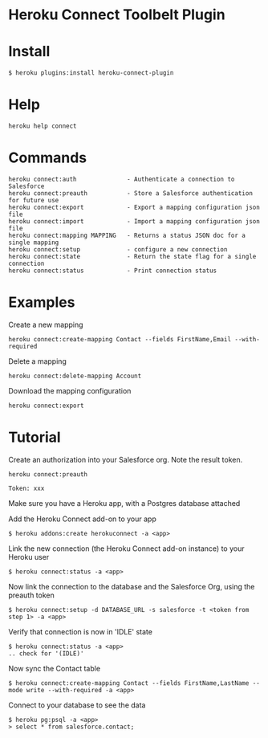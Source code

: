 Heroku Connect Toolbelt Plugin
==================

# Install

    $ heroku plugins:install heroku-connect-plugin


# Help  

    heroku help connect 

# Commands

    heroku connect:auth              - Authenticate a connection to Salesforce
    heroku connect:preauth           - Store a Salesforce authentication for future use
    heroku connect:export            - Export a mapping configuration json file
    heroku connect:import            - Import a mapping configuration json file
    heroku connect:mapping MAPPING   - Returns a status JSON doc for a single mapping
    heroku connect:setup             - configure a new connection
    heroku connect:state             - Return the state flag for a single connection
    heroku connect:status            - Print connection status

# Examples

Create a new mapping

    heroku connect:create-mapping Contact --fields FirstName,Email --with-required

Delete a mapping

    heroku connect:delete-mapping Account

Download the mapping configuration

    heroku connect:export

# Tutorial

Create an authorization into your Salesforce org. Note the result token.

    heroku connect:preauth

    Token: xxx


Make sure you have a Heroku app, with a Postgres database attached

Add the Heroku Connect add-on to your app

    $ heroku addons:create herokuconnect -a <app>

Link the new connection (the Heroku Connect add-on instance) to your Heroku user

    $ heroku connect:status -a <app>

Now link the connection to the database and the Salesforce Org, using the preauth token

    $ heroku connect:setup -d DATABASE_URL -s salesforce -t <token from step 1> -a <app>

Verify that connection is now in 'IDLE' state

    $ heroku connect:status -a <app>
    .. check for '(IDLE)'

Now sync the Contact table

    $ heroku connect:create-mapping Contact --fields FirstName,LastName --mode write --with-required -a <app>

Connect to your database to see the data

    $ heroku pg:psql -a <app>
    > select * from salesforce.contact;



